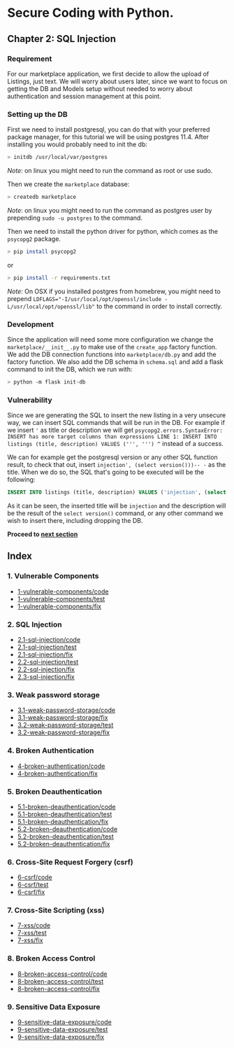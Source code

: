 # Secure Coding with Python.

## Chapter 2: SQL Injection
### Requirement
For our marketplace application, we first decide to allow the upload of Listings, just text. We will 
worry about users later, since we want to focus on getting the DB and Models setup without needed to worry about 
authentication and session management at this point.

### Setting up the DB
First we need to install postgresql, you can do that with your preferred package manager, for this tutorial we will be
using postgres 11.4. After installing you would probably need to init the db:
```bash
> initdb /usr/local/var/postgres
```
*Note*: on linux you might need to run the command as root or use sudo.

Then we create the `marketplace` database:
```bash
> createdb marketplace
```
*Note*: on linux you might need to run the command as postgres user by prepending `sudo -u postgres` to the command.

Then we need to install the python driver for python, which comes as the `psycopg2` package.
```bash
> pip install psycopg2 
```
or
```bash
> pip install -r requirements.txt
```
*Note*: On OSX if you installed postgres from homebrew, you might need to prepend 
`LDFLAGS="-I/usr/local/opt/openssl/include -L/usr/local/opt/openssl/lib"` to the command in order to install correctly.

### Development
Since the application will need some more configuration we change the `marketplace/__init__.py` to make use of the 
`create_app` factory function. We add the DB connection functions into `marketplace/db.py` and add the factory function. 
We also add the DB schema in `schema.sql` and add a flask command to init the DB, which we run with:
```bash
> python -m flask init-db
```

### Vulnerability
Since we are generating the SQL to insert the new listing in a very unsecure way, we can insert SQL commands that will 
be run in the DB. For example if we insert `'` as title or description we will get 
`psycopg2.errors.SyntaxError: INSERT has more target columns than expressions LINE 1: INSERT INTO listings (title, description) VALUES (''', ''') ^` 
instead of a success.

We can for example get the postgresql version or any other SQL function result, to check that out, insert 
`injection', (select version()))-- -` as the title. When we do so, the SQL that's going to be executed will be the 
following:

```sql
INSERT INTO listings (title, description) VALUES ('injection', (select version()))-- -', 'ignored description')
```

As it can be seen, the inserted title will be `injection` and the description will be the result of the 
`select version()` command, or any other command we wish to insert there, including dropping the DB.

**Proceed to [next section](https://github.com/nxvl/secure-coding-with-python/tree/2.1-sql-injection/test)**

## Index
### 1. Vulnerable Components
* [1-vulnerable-components/code](https://github.com/nxvl/secure-coding-with-python/tree/1-vulnerable-components/code) 
* [1-vulnerable-components/test](https://github.com/nxvl/secure-coding-with-python/tree/1-vulnerable-components/test)
* [1-vulnerable-components/fix](https://github.com/nxvl/secure-coding-with-python/tree/1-vulnerable-components/fix)

### 2. SQL Injection
* [2.1-sql-injection/code](https://github.com/nxvl/secure-coding-with-python/tree/2.1-sql-injection/code) 
* [2.1-sql-injection/test](https://github.com/nxvl/secure-coding-with-python/tree/2.1-sql-injection/test)
* [2.1-sql-injection/fix](https://github.com/nxvl/secure-coding-with-python/tree/2.1-sql-injection/fix)
* [2.2-sql-injection/test](https://github.com/nxvl/secure-coding-with-python/tree/2.2-sql-injection/test)
* [2.2-sql-injection/fix](https://github.com/nxvl/secure-coding-with-python/tree/2.2-sql-injection/fix)
* [2.3-sql-injection/fix](https://github.com/nxvl/secure-coding-with-python/tree/2.3-sql-injection/fix)

### 3. Weak password storage
* [3.1-weak-password-storage/code](https://github.com/nxvl/secure-coding-with-python/tree/3.1-weak-password-storage/code) 
* [3.1-weak-password-storage/fix](https://github.com/nxvl/secure-coding-with-python/tree/3.1-weak-password-storage/fix)
* [3.2-weak-password-storage/test](https://github.com/nxvl/secure-coding-with-python/tree/3.2-weak-password-storage/test)
* [3.2-weak-password-storage/fix](https://github.com/nxvl/secure-coding-with-python/tree/3.2-weak-password-storage/fix)

### 4. Broken Authentication
* [4-broken-authentication/code](https://github.com/nxvl/secure-coding-with-python/tree/4-broken-authentication/code) 
* [4-broken-authentication/fix](https://github.com/nxvl/secure-coding-with-python/tree/4-broken-authentication/fix)

### 5. Broken Deauthentication
* [5.1-broken-deauthentication/code](https://github.com/nxvl/secure-coding-with-python/tree/5.1-broken-deauthentication/code) 
* [5.1-broken-deauthentication/test](https://github.com/nxvl/secure-coding-with-python/tree/5.1-broken-deauthentication/test)
* [5.1-broken-deauthentication/fix](https://github.com/nxvl/secure-coding-with-python/tree/5.1-broken-deauthentication/fix)
* [5.2-broken-deauthentication/code](https://github.com/nxvl/secure-coding-with-python/tree/5.2-broken-deauthentication/code) 
* [5.2-broken-deauthentication/test](https://github.com/nxvl/secure-coding-with-python/tree/5.2-broken-deauthentication/test)
* [5.2-broken-deauthentication/fix](https://github.com/nxvl/secure-coding-with-python/tree/5.2-broken-deauthentication/fix)

### 6. Cross-Site Request Forgery (csrf)
* [6-csrf/code](https://github.com/nxvl/secure-coding-with-python/tree/6-csrf/code) 
* [6-csrf/test](https://github.com/nxvl/secure-coding-with-python/tree/6-csrf/test)
* [6-csrf/fix](https://github.com/nxvl/secure-coding-with-python/tree/6-csrf/fix)

### 7. Cross-Site Scripting (xss)
* [7-xss/code](https://github.com/nxvl/secure-coding-with-python/tree/7-xss/code) 
* [7-xss/test](https://github.com/nxvl/secure-coding-with-python/tree/7-xss/test)
* [7-xss/fix](https://github.com/nxvl/secure-coding-with-python/tree/7-xss/fix)

### 8. Broken Access Control
* [8-broken-access-control/code](https://github.com/nxvl/secure-coding-with-python/tree/8-broken-access-control/code) 
* [8-broken-access-control/test](https://github.com/nxvl/secure-coding-with-python/tree/8-broken-access-control/test)
* [8-broken-access-control/fix](https://github.com/nxvl/secure-coding-with-python/tree/8-broken-access-control/fix)

### 9. Sensitive Data Exposure
* [9-sensitive-data-exposure/code](https://github.com/nxvl/secure-coding-with-python/tree/9-sensitive-data-exposure/code) 
* [9-sensitive-data-exposure/test](https://github.com/nxvl/secure-coding-with-python/tree/9-sensitive-data-exposure/test)
* [9-sensitive-data-exposure/fix](https://github.com/nxvl/secure-coding-with-python/tree/9-sensitive-data-exposure/fix)